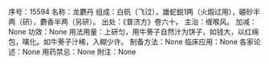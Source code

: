 序号：15594
名称：龙麝丹
组成：白矾（飞过），雄蛇蜕1两（火煅过用），硼砂半两（研），麝香半两（另研）。
出处：《普济方》卷六十。
主治：缠喉风。
加减：None
功效：None
用法用量：上研匀，用牛蒡子自然汁为饼子，如钱大，以红绵包，噙化。如牛蒡子汁稀，入糊少许。
制备方法：None
临床应用：None
各家论述：None
用药禁忌：None
附注：None
